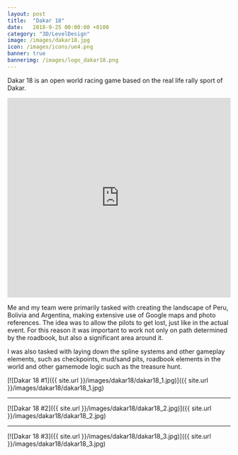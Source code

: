 ```yaml
---
layout: post
title:  "Dakar 18"
date:   2018-9-25 00:00:00 +0100
category: "3D/LevelDesign"
image: /images/dakar18.jpg
icon: /images/icons/ue4.png
banner: true
bannerimg: /images/logo_dakar18.png
---
```


Dakar 18 is an open world racing game based on the real life rally sport of Dakar. 

<iframe width="100%" height="450" src="https://www.youtube.com/embed/cYFOSc1AN9g" title="YouTube video player" frameborder="0" allow="accelerometer; autoplay; clipboard-write; encrypted-media; gyroscope; picture-in-picture; web-share" allowfullscreen></iframe>

Me and my team were primarily tasked with creating the landscape of Peru, Bolivia and Argentina, making extensive use of Google maps and photo references. The idea was to allow the pilots to get lost, just like in the actual event. For this reason it was important to work not only on path determined by the roadbook, but also a significant area around it.

I was also tasked with laying down the spline systems and other gameplay elements, such as checkpoints, mud/sand pits, roadbook elements in the world and other gamemode logic such as the treasure hunt.

[![Dakar 18 #1]({{ site.url }}/images/dakar18/dakar18_1.jpg)]({{ site.url }}/images/dakar18/dakar18_1.jpg)
<hr>
[![Dakar 18 #2]({{ site.url }}/images/dakar18/dakar18_2.jpg)]({{ site.url }}/images/dakar18/dakar18_2.jpg)
<hr>
[![Dakar 18 #3]({{ site.url }}/images/dakar18/dakar18_3.jpg)]({{ site.url }}/images/dakar18/dakar18_3.jpg)

